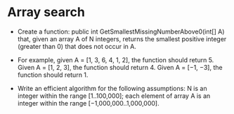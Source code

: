 # Array search

* Create a function:
public int GetSmallestMissingNumberAbove0(int[] A)
that, given an array A of N integers, returns the smallest positive integer (greater than 0) that does not occur in A.

* For example, given A = [1, 3, 6, 4, 1, 2], the function should return 5.
Given A = [1, 2, 3], the function should return 4.
Given A = [−1, −3], the function should return 1.

* Write an efficient algorithm for the following assumptions:
N is an integer within the range [1..100,000];
each element of array A is an integer within the range [−1,000,000..1,000,000].